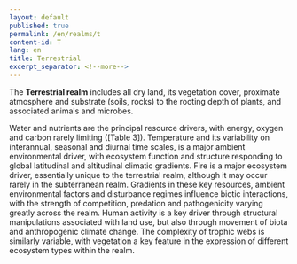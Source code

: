 ```yaml
---
layout: default
published: true
permalink: /en/realms/t
content-id: T
lang: en
title: Terrestrial
excerpt_separator: <!--more-->
---
```


The **Terrestrial realm** includes all dry land, its vegetation cover, proximate atmosphere and substrate (soils, rocks) to the rooting depth of plants, and associated animals and microbes.

<!--more-->

Water and nutrients are the principal resource drivers, with energy, oxygen and carbon rarely limiting ([Table 3]). Temperature and its variability on interannual, seasonal and diurnal time scales, is a major ambient environmental driver, with ecosystem function and structure responding to global latitudinal and altitudinal climatic gradients. Fire is a major ecosystem driver, essentially unique to the terrestrial realm, although it may occur rarely in the subterranean realm. Gradients in these key resources, ambient environmental factors and disturbance regimes influence biotic interactions, with the strength of competition, predation and pathogenicity varying greatly across the realm. Human activity is a key driver through structural manipulations associated with land use, but also through movement of biota and anthropogenic climate change. The complexity of trophic webs is similarly variable, with vegetation a key feature in the expression of different ecosystem types within the realm.
